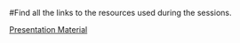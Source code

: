 #Find all the links to the resources used during the sessions.

[Presentation Material](http://tinyurl.com/LIJMI)

